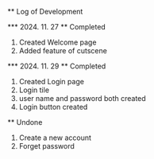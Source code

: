 ** Log of Development

*** 2024. 11. 27
** Completed
1. Created Welcome page
2. Added feature of cutscene

*** 2024. 11. 29
** Completed
1. Created Login page
2. Login tile
3. user name and password both created
4. Login button created

** Undone
1. Create a new account 
2. Forget password